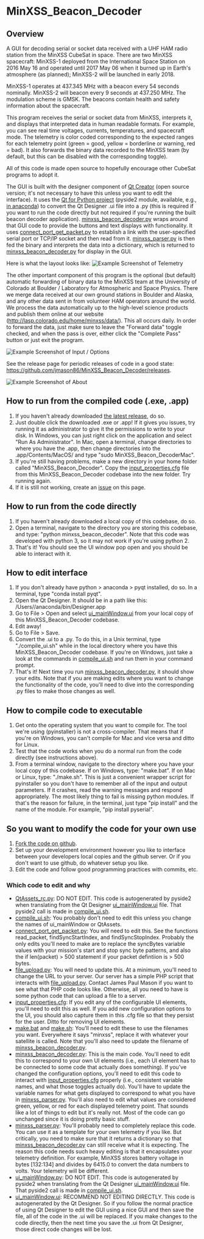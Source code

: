 # MinXSS_Beacon_Decoder
## Overview
A GUI for decoding serial or socket data received with a UHF HAM radio station from the MinXSS CubeSat in space. There are two MinXSS spacecraft: MinXSS-1 deployed from the International Space Station on 2016 May 16 and operated until 2017 May 06 when it burned up in Earth's atmosphere (as planned); MinXSS-2 will be launched in early 2018. 

MinXSS-1 operates at 437.345 MHz with a beacon every 54 seconds nominally. MinXSS-2 will beacon every 9 seconds at 437.250 MHz. The modulation scheme is GMSK. The beacons contain health and safety information about the spacecraft. 

This program receives the serial or socket data from MinXSS, interprets it, and displays that interpreted data in human readable formats. For example, you can see real time voltages, currents, temperatures, and spacecraft mode. The telemetry is color coded corresponding to the expected ranges for each telemetry point (green = good, yellow = borderline or warning, red = bad). It also forwards the binary data recorded to the MinXSS team (by default, but this can be disabled with the corresponding toggle). 

All of this code is made open source to hopefully encourage other CubeSat programs to adopt it. 

The GUI is built with the designer component of [Qt Creator](https://www.qt.io/download) (open source version; it's not necessary to have this unless you want to edit the interface). It uses the [Qt for Python project](https://www.qt.io/qt-for-python) (pyside2 module, available, e.g., [in anaconda](https://anaconda.org/conda-forge/pyside2)) to convert the Qt Designer .ui file into a .py (this is required if you want to run the code directly but not required if you're running the built beacon decoder application). [minxss_beacon_decoder.py](minxss_beacon_decoder.py) wraps around that GUI code to provide the buttons and text displays with functionality. It uses [connect_port_get_packet.py](connect_port_get_packet.py) to establish a link with the user-specified serial port or TCP/IP socket and then read from it. [minxss_parser.py](minxss_parser.py) is then fed the binary and interprets the data into a dictionary, which is returned to [minxss_beacon_decoder.py](minxss_beacon_decoder.py) for display in the GUI. 

Here is what the layout looks like: 
![Example Screenshot of Telemetry](/screenshots/in_operation2_v2.0.2.png)

The other important component of this program is the optional (but default) automatic forwarding of binary data to the MinXSS team at the University of Colorado at Boulder / Laboratory for Atmospheric and Space Physics. There we merge data received at our own ground stations in Boulder and Alaska, and any other data sent in from volunteer HAM operators around the world. We process the data automatically up to the high-level science products and publish them online at our website (http://lasp.colorado.edu/home/minxss/data/). This all occurs daily. 
In order to forward the data, just make sure to leave the "Forward data" toggle checked, and when the pass is over, either click the "Complete Pass" button or just exit the program. 

![Example Screenshot of Input / Options](/screenshots/in_operation2_v2.0.2.png)

See the release page for periodic releases of code in a good state: https://github.com/jmason86/MinXSS_Beacon_Decoder/releases. 

![Example Screenshot of About](/screenshots/in_operation3_v1.1.0.png)

## How to run from the compiled code (.exe, .app)
1. If you haven't already downloaded [the latest release](https://github.com/jmason86/MinXSS_Beacon_Decoder/releases), do so. 
2. Just double click the downloaded .exe or .app! If it gives you issues, try running it as administrator to give it the permissions to write to your disk. In Windows, you can just right click on the application and select "Run As Administrator". In Mac, open a terminal, change directories to where you have the .app, then change directories into the .app/Contents/MacOS/ and type "sudo MinXSS_Beacon_DecoderMac". 
3. If you're still having problems, make a new directory in your <username> home folder called "MinXSS_Beacon_Decoder". Copy the [input_properties.cfg](input_properties.cfg) file from this MinXSS_Beacon_Decoder codebase into the new folder. Try running again.
4. If it is still not working, create an [issue](https://github.com/jmason86/MinXSS_Beacon_Decoder/issues) on this page. 

## How to run from the code directly
1. If you haven't already downloaded a local copy of this codebase, do so. 
2. Open a terminal, navigate to the directory you are storing this codebase, and type: "python minxss_beacon_decoder". Note that this code was developed with python 3, so it may not work if you're using python 2.
3. That's it! You should see the UI window pop open and you should be able to interact with it. 

## How to edit interface
1. If you don't already have python > anaconda > pyqt installed, do so. In a terminal, type "conda install pyqt".
2. Open the Qt Designer. It should be in a path like this: /Users/<username>/anaconda/bin/Designer.app
3. Go to File > Open and select [ui_mainWindow.ui](ui_mainWindow.ui) from your local copy of this MinXSS_Beacon_Decoder codebase. 
4. Edit away! 
5. Go to File > Save. 
6. Convert the .ui to a .py. To do this, in a Unix terminal, type "./compile_ui.sh" while in the local directory where you have this MinXSS_Beacon_Decoder codebase. If you're on Windows, just take a look at the commands in [compile_ui.sh](compile_ui.sh) and run them in your command prompt. 
7. That's it! Next time you run [minxss_beacon_decoder.py](minxss_beacon_decoder.py), it should show your edits. Note that if you are making edits where you want to change the functionality of the code, you'll need to dive into the corresponding .py files to make those changes as well. 

## How to compile code to executable
1. Get onto the operating system that you want to compile for. The tool we're using (pyinstaller) is not a cross-compiler. That means that if you're on Windows, you can't compile for Mac and vice versa and ditto for Linux. 
2. Test that the code works when you do a normal run from the code directly (see instructions above). 
3. From a terminal window, navigate to the directory where you have your local copy of this codebase. If on Windows, type: "make.bat". If on Mac or Linux, type: "./make.sh". This is just a convenient wrapper script for pyinstaller so you don't have to remember all of the input and output parameters. If it crashes, read the warning messages and respond appropriately. The most likely thing to fail is missing python modules. If that's the reason for failure, in the terminal, just type "pip install" and the name of the module. For example, "pip install pyserial". 

## So you want to modify the code for your own use
1. [Fork the code on github](https://help.github.com/articles/fork-a-repo/).
2. Set up your development environment however you like to interface between your developers local copies and the github server. Or if you don't want to use github, do whatever setup you like. 
3. Edit the code and follow good programming practices with commits, etc. 

### Which code to edit and why
* [QtAssets_rc.py](QtAssets_rc.py): DO NOT EDIT. This code is autogenerated by pyside2 when translating from the Qt Designer [ui_mainWindow.ui](ui_mainWindow.ui) file. That pyside2 call is made in [compile_ui.sh](compile_ui.sh). 
* [compile_ui.sh](compile_ui.sh): You probably don't need to edit this unless you change the names of ui_mainWindow or QtAssets. 
* [connect_port_get_packet.py](connect_port_get_packet.py): You will need to edit this. See the functions read_packet,  findSyncStartIndex, and findSyncStopIndex. Probably the only edits you'll need to make are to replace the syncBytes variable values with your mission's start and stop sync byte patterns, and also the if len(packet) > 500 statement if your packet defintiion is > 500 bytes. 
* [file_upload.py](file_upload.py): You will need to update this. At a minimum, you'll need to change the URL to your server. Our server has a simple PHP script that interacts with [file_upload.py](file_upload.py). Contact James Paul Mason if you want to see what that PHP code looks like. Otherwise, all you need to have is some python code that can upload a file to a server. 
* [input_properties.cfg](input_properties.cfg): If you edit any of the configurable UI elements, you'll need to edit this as well. If you add new configuration options to the UI, you should also capture them in this .cfg file so that they persist for the user. Ditto for removing UI elements. 
* [make.bat](make.bat) and [make.sh](make.sh): You'll need to edit these to use the filenames you want. Everywhere it says "minxss", replace it with whatever your satellite is called. Note that you'll also need to update the filename of [minxss_beacon_decoder.py](minxss_beacon_decoder.py). 
* [minxss_beacon_decoder.py](minxss_beacon_decoder.py): This is the main code. You'll need to edit this to correspond to your own UI elements (i.e., each UI element has to be connected to some code that actually does something). If you've changed the configuration options, you'll need to edit this code to interact with [input_properties.cfg](input_properties.cfg) properly (i.e., consistent variable names, and what those toggles actually do). You'll have to update the variable names for what gets displayed to correspond to what you have in [minxss_parser.py](minxss_parser.py). You'll also need to edit what values are considered green, yellow, or red for each displayed telemetry point. That sounds like a lot of things to edit but it's really not. Most of the code can go unchanged since it is doing pretty basic stuff. 
* [minxss_parser.py](minxss_parser.py): You'll probably need to completely replace this code. You can use it as a template for your own telemetry if you like. But critically, you need to make sure that it returns a dictionary so that [minxss_beacon_decoder.py](minxss_beacon_decoder.py) can still receive what it is expecting. The reason this code needs such heavy editing is that it encapsulates your telemetry definition. For example, MinXSS stores battery voltage in bytes [132:134] and divides by 6415.0 to convert the data numbers to volts. Your telemetry will be different. 
* [ui_mainWindow.py](ui_mainWindow.py): DO NOT EDIT. This code is autogenerated by pyside2 when translating from the Qt Designer [ui_mainWindow.ui](ui_mainWindow.ui) file. That pyside2 call is made in [compile_ui.sh](compile_ui.sh).
* [ui_mainWindow.ui](ui_mainWindow.ui): RECOMMEND NOT EDITING DIRECTLY. This code is autogenerated by the Qt Designer. So if you follow the normal practice of using Qt Designer to edit the GUI using a nice GUI and then save the file, all of the code in the .ui will be replaced. If you make changes to the code directly, then the next time you save the .ui from Qt Designer, those direct code changes will be lost. 
